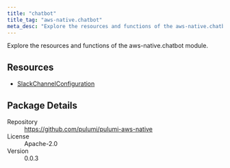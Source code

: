 ```yaml
---
title: "chatbot"
title_tag: "aws-native.chatbot"
meta_desc: "Explore the resources and functions of the aws-native.chatbot module."
---
```


<!-- WARNING: this file was generated by Pulumi Docs Generator. -->
<!-- Do not edit by hand unless you're certain you know what you are doing! -->

Explore the resources and functions of the aws-native.chatbot module.

<h2 id="resources">Resources</h2>
<ul class="api">
    <li><a href="slackchannelconfiguration" title="SlackChannelConfiguration"><span class="symbol resource"></span>SlackChannelConfiguration</a></li>
</ul>

<h2 id="package-details">Package Details</h2>
<dl class="package-details">
	<dt>Repository</dt>
	<dd><a href="https://github.com/pulumi/pulumi-aws-native">https://github.com/pulumi/pulumi-aws-native</a></dd>
	<dt>License</dt>
	<dd>Apache-2.0</dd>
	<dt>Version</dt>
	<dd>0.0.3</dd>
</dl>

